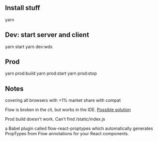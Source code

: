 ## Install stuff
yarn

## Dev: start server and client
yarn start
yarn dev:wds

## Prod
yarn prod:build
yarn prod:start
yarn prod:stop

## Notes
covering all browsers with >1% market share with compat

Flow is broken in the cli, but works in the IDE.
[Possible solution](https://github.com/verekia/js-stack-walkthrough/issues/5)

Prod build doesn't work. Can't find /static/index.js

a Babel plugin called flow-react-proptypes which automatically generates PropTypes from Flow annotations for your React components.
